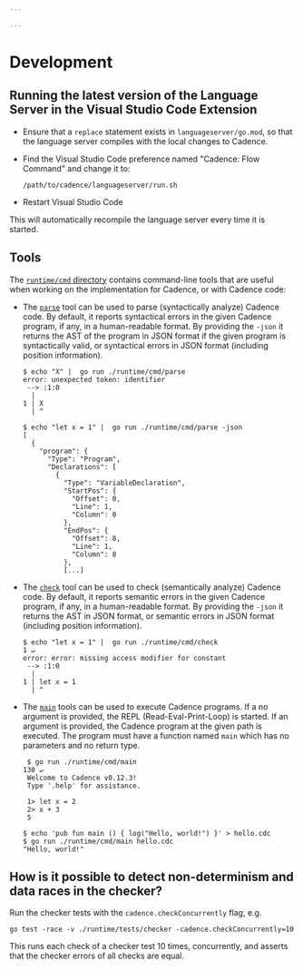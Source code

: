 ```yaml
---

---
```


# Development

## Running the latest version of the Language Server in the Visual Studio Code Extension

- Ensure that a `replace` statement exists in `languageserver/go.mod`, so that the language server compiles with the local changes to Cadence.

- Find the Visual Studio Code preference named "Cadence: Flow Command" and change it to:

  ```text
  /path/to/cadence/languageserver/run.sh
  ```

- Restart Visual Studio Code

This will automatically recompile the language server every time it is started.

## Tools

The [`runtime/cmd` directory](https://github.com/onflow/cadence/tree/master/runtime/cmd)
contains command-line tools that are useful when working on the implementation for Cadence, or with Cadence code:

- The [`parse`](https://github.com/onflow/cadence/tree/master/runtime/cmd/parse) tool
  can be used to parse (syntactically analyze) Cadence code.
  By default, it reports syntactical errors in the given Cadence program, if any, in a human-readable format.
  By providing the `-json` it returns the AST of the program in JSON format if the given program is syntactically valid,
  or syntactical errors in JSON format (including position information).

  ```
  $ echo "X" |  go run ./runtime/cmd/parse
  error: unexpected token: identifier
   --> :1:0
    |
  1 | X
    | ^
  ```

  ```
  $ echo "let x = 1" |  go run ./runtime/cmd/parse -json
  [
    {
      "program": {
        "Type": "Program",
        "Declarations": [
          {
            "Type": "VariableDeclaration",
            "StartPos": {
              "Offset": 0,
              "Line": 1,
              "Column": 0
            },
            "EndPos": {
              "Offset": 8,
              "Line": 1,
              "Column": 8
            },
            [...]
  ```

- The [`check`](https://github.com/onflow/cadence/tree/master/runtime/cmd/check) tool
  can be used to check (semantically analyze) Cadence code.
  By default, it reports semantic errors in the given Cadence program, if any, in a human-readable format.
  By providing the `-json` it returns the AST in JSON format, or semantic errors in JSON format (including position information).

  ```
  $ echo "let x = 1" |  go run ./runtime/cmd/check                                                                                                                                                                                        1 ↵
  error: error: missing access modifier for constant
   --> :1:0
    |
  1 | let x = 1
    | ^
  ```

- The [`main`](https://github.com/onflow/cadence/tree/master/runtime/cmd/check) tools
  can be used to execute Cadence programs.
  If a no argument is provided, the REPL (Read-Eval-Print-Loop) is started.
  If an argument is provided, the Cadence program at the given path is executed.
  The program must have a function named `main` which has no parameters and no return type.

  ```
   $ go run ./runtime/cmd/main                                                                                                                                                                                                           130 ↵
   Welcome to Cadence v0.12.3!
   Type '.help' for assistance.

   1> let x = 2
   2> x + 3
   5
   ```

   ```
   $ echo 'pub fun main () { log("Hello, world!") }' > hello.cdc
   $ go run ./runtime/cmd/main hello.cdc
   "Hello, world!"
   ```

## How is it possible to detect non-determinism and data races in the checker?

Run the checker tests with the `cadence.checkConcurrently` flag, e.g.

```shell
go test -race -v ./runtime/tests/checker -cadence.checkConcurrently=10
```

This runs each check of a checker test 10 times, concurrently,
and asserts that the checker errors of all checks are equal.

